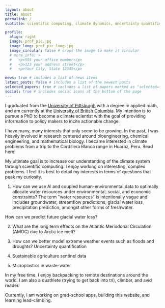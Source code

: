 ```yaml
---
layout: about
title: about
permalink: /
subtitle: scientific computing, climate dynamics, uncertainty quantification

profile:
  align: right
  image: prof_pic.jpg
  image_long: prof_pic_long.jpg
  image_circular: false # crops the image to make it circular
  # more_info: >
  #   <p>555 your office number</p>
  #   <p>123 your address street</p>
  #   <p>Your City, State 12345</p>

news: true # includes a list of news items
latest_posts: false # includes a list of the newest posts
selected_papers: true # includes a list of papers marked as "selected={true}"
social: true # includes social icons at the bottom of the page
---
```


I graduated from the [University of Pittsburgh][pitt] with a degree in applied math, and am currently at the [University of British Columbia][ubc]. My intention is to pursue a PhD to become a climate scientist with the goal of providing information to policy makers to incite actionable change.

I have many, many interests that only seem to be growing. In the past, I was heavily involved in research centered around bioengineering, chemical engineering, and mathematical biology. I became interested in climate problems from a trip to the Cordillera Blanca range in Huaraz, Peru. Read here!

My ultimate goal is to increase our understanding of the climate system through scientific computing. I enjoy working on interesting, complex problems. I feel it is best to detail my interests in terms of questions that peak my curiosity.

1. How can we use AI and coupled human-environmental data to optimally allocate water resources under environmental, social, and economic constraints?
   The term "water resources" is intentionally vague and includes groundwater, streamflow predictions, glacial water loss, precipitation prediction, amongst other forms of freshwater.

How can we predict future glacial water loss?

2. What are the long term effects on the Atlantic Meriodonal Circulation (AMOC) due to Arctic ice melt?

3. How can we better model extreme weather events such as floods and droughts? Uncertainty quantification

4. Sustainable agriculture sentinel data

5. Microplastics in waste-water

In my free time, I enjoy backpacking to remote destinations around the world. I am also a duathlete (trying to get back into tri), climber, and avid reader.

Currently, I am working on grad-school apps, building this website, and learning lead-climbing.

[pitt]: https://www.pitt.edu/
[ubc]: https://www.ubc.ca/
